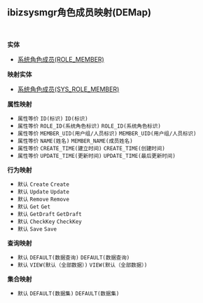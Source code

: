 ## ibizsysmgr角色成员映射(DEMap) <!-- {docsify-ignore-all} -->



<br>

<p class="panel-title"><b>实体</b></p>

* [系统角色成员(ROLE_MEMBER)](module/Base/ROLE_MEMBER)

<p class="panel-title"><b>映射实体</b></p>

* [系统角色成员(SYS_ROLE_MEMBER)](module/ibizsysmgr/SYS_ROLE_MEMBER)


<p class="panel-title"><b>属性映射</b></p>

* `属性等价`
`ID(标识)` <i class="fa fa-angle-double-right"/></i> `ID(标识)`
* `属性等价`
`ROLE_ID(系统角色标识)` <i class="fa fa-angle-double-right"/></i> `ROLE_ID(系统角色标识)`
* `属性等价`
`MEMBER_UID(用户组/人员标识)` <i class="fa fa-angle-double-right"/></i> `MEMBER_UID(用户组/人员标识)`
* `属性等价`
`NAME(姓名)` <i class="fa fa-angle-double-right"/></i> `MEMBER_NAME(成员姓名)`
* `属性等价`
`CREATE_TIME(建立时间)` <i class="fa fa-angle-double-right"/></i> `CREATE_TIME(创建时间)`
* `属性等价`
`UPDATE_TIME(更新时间)` <i class="fa fa-angle-double-right"/></i> `UPDATE_TIME(最后更新时间)`

<p class="panel-title"><b>行为映射</b></p>

* `默认`
`Create` <i class="fa fa-angle-double-right"/></i> `Create`
* `默认`
`Update` <i class="fa fa-angle-double-right"/></i> `Update`
* `默认`
`Remove` <i class="fa fa-angle-double-right"/></i> `Remove`
* `默认`
`Get` <i class="fa fa-angle-double-right"/></i> `Get`
* `默认`
`GetDraft` <i class="fa fa-angle-double-right"/></i> `GetDraft`
* `默认`
`CheckKey` <i class="fa fa-angle-double-right"/></i> `CheckKey`
* `默认`
`Save` <i class="fa fa-angle-double-right"/></i> `Save`

<p class="panel-title"><b>查询映射</b></p>

* `默认`
`DEFAULT(数据查询)` <i class="fa fa-angle-double-right"/></i> `DEFAULT(数据查询)` 
* `默认`
`VIEW(默认（全部数据）)` <i class="fa fa-angle-double-right"/></i> `VIEW(默认（全部数据）)` 

<p class="panel-title"><b>集合映射</b></p>

* `默认`
`DEFAULT(数据集)` <i class="fa fa-angle-double-right"/></i> `DEFAULT(数据集)` 
